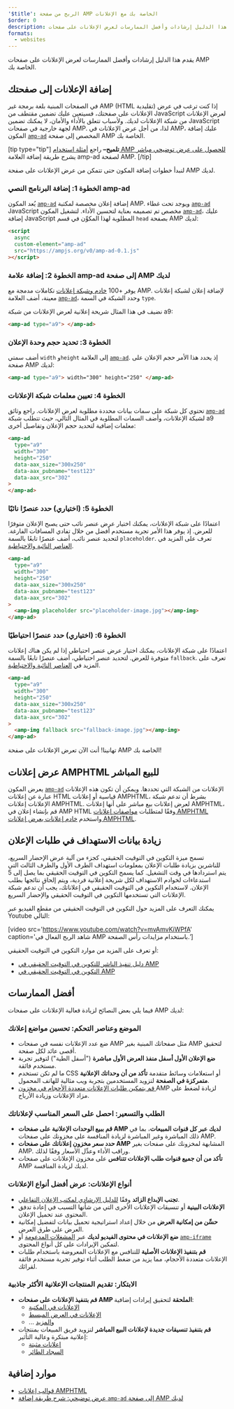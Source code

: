 ```yaml
---
'$title': الربح من صفحة AMP الخاصة بك مع الإعلانات
$order: 0
description: يقدم هذا الدليل إرشادات وأفضل الممارسات لعرض الإعلانات على صفحات AMP الخاصة بك. لذا، من أجل عرض الإعلانات في AMP، يلزمك إضافة مكون amp-ad المخصص ...
formats:
  - websites
---
```


يقدم هذا الدليل إرشادات وأفضل الممارسات لعرض الإعلانات على صفحات AMP الخاصة بك.

## إضافة الإعلانات إلى صفحتك

في الصفحات المبنية بلغة برمجة غير AMP (HTML تقليدية) إذا كنت ترغب في عرض الإعلانات على صفحتك، فسيتعين عليك تضمين مقتطف من JavaScript لعرض الإعلانات من شبكة الإعلانات لديك. ولأسباب تتعلق بالأداء والأمان، لا يمكنك تضمين JavaScript لجهة خارجية في صفحات AMP. لذا، من أجل عرض الإعلانات في AMP، عليك إضافة المكون [`amp-ad`](../../../../documentation/components/reference/amp-ad.md) المخصص إلى صفحة AMP الخاصة بك.

[tip type="tip"] **تلميح–** راجع [أمثلة استخدام AMP للحصول على عرض توضيحي مباشر](../../../../documentation/components/reference/amp-ad.md) يشرح طريقة إضافة العلامة amp-ad لصفحة AMP. [/tip]

لنبدأ خطوات إضافة المكون حتى تتمكن من عرض الإعلانات على صفحة AMP لديك.

### الخطوة 1: إضافة البرنامج النصي amp-ad

يُعد المكون [`amp-ad`](../../../../documentation/components/reference/amp-ad.md) إضافة إعلان مخصصة لمكتبة AMP. ويوجد تحت غطاء [`amp-ad`](../../../../documentation/components/reference/amp-ad.md) JavaScript مخصص تم تصميمه بعناية لتحسين الأداء. لتشغيل المكون [`amp-ad`](../../../../documentation/components/reference/amp-ad.md)، عليك إضافة JavaScript المطلوبة لهذا المكوِّن في قسم `head` بصفحة AMP لديك:

```html
<script
  async
  custom-element="amp-ad"
  src="https://ampjs.org/v0/amp-ad-0.1.js"
></script>
```

### الخطوة 2: إضافة علامة amp-ad إلى صفحة AMP لديك

يوفر +100 [خادم وشبكة إعلانات](ads_vendors.md) تكاملات مدمجة مع AMP. لإضافة إعلان لشبكة إعلانات معينة، أضف العلامة [`amp-ad`](../../../../documentation/components/reference/amp-ad.md)، وحدد الشبكة في السمة `type`.

نضيف في هذا المثال شريحة إعلانية لعرض الإعلانات من شبكة a9:

```html
<amp-ad type="a9"> </amp-ad>
```

### الخطوة 3: تحديد حجم وحدة الإعلان

أضف سمتي `width` و`height` إلى العلامة [`amp-ad`](../../../../documentation/components/reference/amp-ad.md). إذ يحدد هذا الأمر حجم الإعلان على صفحة AMP لديك:

```html
<amp-ad type="a9"> width="300" height="250" </amp-ad>
```

### الخطوة 4: تعيين معلمات شبكة الإعلانات

تحتوي كل شبكة على سمات بيانات محددة مطلوبة لعرض الإعلانات. راجع وثائق [`amp-ad`](../../../../documentation/components/reference/amp-ad.md) لشبكة الإعلانات، وأضف السمات المطلوبة في المثال التالي، حيث تتطلب شبكة a9 معلمات إضافية لتحديد حجم الإعلان وتفاصيل أخرى:

```html
<amp-ad
  type="a9"
  width="300"
  height="250"
  data-aax_size="300x250"
  data-aax_pubname="test123"
  data-aax_src="302"
>
</amp-ad>
```

### الخطوة 5: (اختياري) حدد عنصرًا نائبًا

اعتمادًا على شبكة الإعلانات، يمكنك اختيار عرض عنصر نائب حتى يصبح الإعلان متوفرًا للعرض. إذ يوفر هذا الأمر تجربة مستخدم أفضل من خلال تفادي المسافات الفارغة. لتحديد عنصر نائب، أضف عنصرًا تابعًا بالسمة `placeholder`. تعرف على المزيد في [العناصر النائبة والاحتياطية](../../../../documentation/guides-and-tutorials/develop/style_and_layout/placeholders.md).

```html
<amp-ad
  type="a9"
  width="300"
  height="250"
  data-aax_size="300x250"
  data-aax_pubname="test123"
  data-aax_src="302"
>
  <amp-img placeholder src="placeholder-image.jpg"></amp-img>
</amp-ad>
```

### الخطوة 6: (اختياري) حدد عنصرًا احتياطيًا

اعتمادًا على شبكة الإعلانات، يمكنك اختيار عرض عنصر احتياطي إذا لم يكن هناك إعلانات متوفرة للعرض. لتحديد عنصر احتياطي، أضف عنصرًا تابعًا بالسمة `fallback`. تعرف على المزيد في [العناصر النائبة والاحتياطية](../../../../documentation/guides-and-tutorials/develop/style_and_layout/placeholders.md).

```html
<amp-ad
  type="a9"
  width="300"
  height="250"
  data-aax_size="300x250"
  data-aax_pubname="test123"
  data-aax_src="302"
>
  <amp-img fallback src="fallback-image.jpg"></amp-img>
</amp-ad>
```

تهانينا! أنت الآن تعرض الإعلانات على صفحة AMP الخاصة بك!

## عرض إعلانات AMPHTML للبيع المباشر

يعرض المكون [`amp-ad`](../../../../documentation/components/reference/amp-ad.md) الإعلانات من الشبكة التي تحددها. ويمكن أن تكون هذه الإعلانات عبارة عن إعلانات HTML قياسية أو إعلانات AMPHTML، بشرط أن تدعم شبكة الإعلانات إعلانات AMPHTML. لعرض إعلانات بيع مباشر على أنها إعلانات AMPHTML، قم بإنشاء إعلان في AMP HTML وفقًا لمتطلبات [مواصفات إعلانات AMPHTML](../../../../documentation/guides-and-tutorials/learn/a4a_spec.md) واستخدم [خادم إعلانات يعرض إعلانات AMPHTML](https://github.com/ampproject/amphtml/blob/main/ads/google/a4a/docs/a4a-readme.md#publishers).

## زيادة بيانات الاستهداف في طلبات الإعلان

تسمح ميزة التكوين في التوقيت الحقيقي، كجزء من آلية عرض الإحضار السريع، للناشرين بزيادة طلبات الإعلان بمعلومات استهداف الطرف الأول والطرف الثالث التي يتم استردادها في وقت التشغيل. كما يسمح التكوين في التوقيت الحقيقي بما يصل إلى 5 استدعاءات لخوادم الاستهداف لكل شريحة إعلانية فردية، ويتم إلحاق نتائجها بطلب الإعلان. لاستخدام التكوين في التوقيت الحقيقي في إعلاناتك، يجب أن تدعم شبكة الإعلانات التي تستخدمها التكوين في التوقيت الحقيقي والإحضار السريع.

يمكنك التعرف على المزيد حول التكوين في التوقيت الحقيقي من مقطع الفيديو عبر Youtube التالي:

[video src='https://www.youtube.com/watch?v=mvAmvKiWPfA' caption='شاهد الربح الفعال في AMP باستخدام مزايدات رأس الصفحة.']

أو تعرف على المزيد من موارد التكوين في التوقيت الحقيقي:

- [دليل تنفيذ الناشر للتكوين في التوقيت الحقيقي في AMP](https://github.com/ampproject/amphtml/blob/main/extensions/amp-a4a/rtc-publisher-implementation-guide.md)
- [التكوين في التوقيت الحقيقي في AMP](https://github.com/ampproject/amphtml/blob/main/extensions/amp-a4a/rtc-documentation.md)

## أفضل الممارسات

فيما يلي بعض النصائح لزيادة فعالية الإعلانات على صفحات AMP لديك:

### الموضع وعناصر التحكم: تحسين مواضع إعلانك

- ضع عدد الإعلانات نفسه في صفحات AMP مثل صفحاتك المبنية بغير AMP لتحقيق أقصى عائد لكل صفحة.
- **ضع الإعلان الأول أسفل منفذ العرض الأول مباشرة** ("أسفل الطية") لتوفير تجربة مستخدم فائقة.
- ما لم تكن تستخدم CSS أو استعلامات وسائط متقدمة **تأكد من أن وحداتك الإعلانية متمركزة في الصفحة** لتزويد المستخدمين بتجربة ويب مثالية للهاتف المحمول.
- <a class="" href="https://github.com/ampproject/amphtml/blob/main/ads/README.md#support-for-multi-size-ad-requests">قم بتمكين طلبات الإعلانات متعددة الأحجام في مخزون </a> AMP لزيادة لضغط على مزاد الإعلانات وزيادة الأرباح.

### الطلب والتسعير: احصل على السعر المناسب لإعلاناتك

- **قم ببيع الوحدات الإعلانية على صفحات AMP لديك عبر كل قنوات المبيعات**، بما في ذلك المباشرة وغير المباشرة لزيادة المنافسة على مخزونك على صفحات AMP.
- **حدد سعر مخزون إعلاناتك على صفحات AMP** المشابهة لمخزونك على صفحات بغير AMP. وراقب الأداء وعدِّل الأسعار وفقًا لذلك.
- **تأكد من أن جميع قنوات طلب الإعلانات تتنافس** على مخزون الإعلانات على صفحات AMP لديك لزيادة المنافسة.

### أنواع الإعلانات: عرض أفضل أنواع الإعلانات

- **تجنب الإبداع الزائد** وفقًا [للدليل الإرشادي لمكتب الإعلان التفاعلي](http://www.iab.com/wp-content/uploads/2015/11/IAB_Display_Mobile_Creative_Guidelines_HTML5_2015.pdf).
- **الإعلانات البينية** أو تنسيقات الإعلانات الأخرى التي من شأنها التسبب في إعادة تدفق المحتوى عند تحميل الإعلان.
- **حسِّن من إمكانية العرض** من خلال إعداد استراتيجية تحميل بيانات لتفضيل إمكانية العرض على طرق العرض.
- **ضع الإعلانات في محتوى الفيديو لديك** عبر [المشغلات المدعومة](../../../../documentation/components/index.html#media) أو [`amp-iframe`](../../../../documentation/components/reference/amp-iframe.md) لتمكين الإيرادات على كل أنواع المحتوى.
- **قم بتنفيذ الإعلانات الأصلية** للتنافس مع الإعلانات المعروضة باستخدام طلبات الإعلانات متعددة الأحجام، مما يزيد من ضغط الطلب أثناء توفير تجربة مستخدم فائقة لقرائك.

### الابتكار: تقديم المنتجات الإعلانية الأكثر جاذبية

- **قم بتنفيذ الإعلانات على صفحات AMP الملحقة** لتحقيق إيرادات إضافية:
  - [الإعلانات في المكتبة](../../../../documentation/examples/documentation/Carousel_Ad.html)
  - [الإعلانات في العرض المبسط](../../../../documentation/examples/documentation/Lightbox_Ad.html)
  - ... و[المزيد](../../../../documentation/examples/index.html)
- **قم بتنفيذ تنسيقات جديدة لإعلانات البيع المباشر** لتزويد فريق المبيعات بمنتجات إعلانية مبتكرة وعالية التأثير:
  - [إعلانات مثبتة](../../../../documentation/examples/documentation/amp-sticky-ad.html)
  - [السجاد الطائر](../../../../documentation/examples/documentation/amp-fx-flying-carpet.html)

## موارد إضافية

- [قوالب إعلانات AMPHTML](../../../../documentation/examples/index.html)
- [عرض توضيحي: شرح طريقة إضافة `amp-ad` إلى صفحة AMP لديك](../../../../documentation/components/reference/amp-ad.md)
